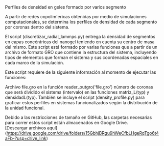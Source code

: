 Perfiles de densidad en geles formado por varios segmento


A partir de redes copolim'ericas obtenidas por medio de simulaciones computacionales, se determina los perfiles de densidad de cada segmento por coronas dentro del sistema.

El script (discretizar_radial_lammps.py) entrega la densidad de segmentos en capas concéntricas del nanogel teniendo en cuenta su centro de masa del mismo. Este script está formado por varias funciones que a partir de un archivo de formato GRO que contiene la estructura del sistema, incluyendo tipos de elementos que forman el sistema y sus coordenadas espaciales en cada marco de la simulación.

Este script requiere de la siguiente información al momento de ejecutar las funciones:

Archivo file.gro en la función reader_outgro('file.gro')
número de coronas que será dividido el sistema (intervalo) en las funciones matriz_L(typ) y densidadL(typ).
También se incluye el script (density_profile.py) para graficar estos perfiles en sistemas funcionalizados según la distribución de la unidad funcional.

Debido a las restricciones de tamaño en GitHub, las carpetas necesarias para correr estos script están almacenados en Google Drive.  
[Descargar archivos aquí] (https://drive.google.com/drive/folders/15GbhjBRgu9hWeCfbLHgeRqTgo6t4aFb-?usp=drive_link)  